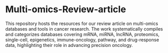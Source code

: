 # Multi-omics-Review-article
This repository hosts the resources for our review article on multi-omics databases and tools in cancer research. The work systematically compiles and categorizes databases covering mRNA, miRNA, lncRNA, proteomics, single-cell, epigenetics, immune-oncology, pathway, and drug-response data, highlighting their role in advancing precision oncology.
